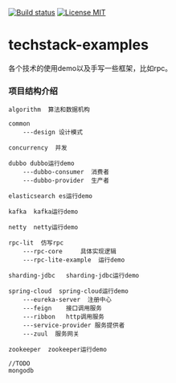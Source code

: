 [![Build status](https://travis-ci.org/iluwatar/java-design-patterns.svg?branch=master)](https://travis-ci.org/iluwatar/java-design-patterns)
[![License MIT](https://img.shields.io/badge/license-MIT-blue.svg)](https://raw.githubusercontent.com/iluwatar/java-design-patterns/master/LICENSE.md)
# techstack-examples
各个技术的使用demo以及手写一些框架，比如rpc。
### 项目结构介绍
``` 
algorithm  算法和数据机构

common 
    ---design 设计模式

concurrency  并发

dubbo dubbo运行demo
    ---dubbo-consumer  消费者
    ---dubbo-provider  生产者

elasticsearch es运行demo

kafka  kafka运行demo

netty  netty运行demo

rpc-lit  仿写rpc
    ---rpc-core     具体实现逻辑
    ---rpc-lite-example  运行demo

sharding-jdbc   sharding-jdbc运行demo

spring-cloud  spring-cloud运行demo
    ---eureka-server  注册中心
    ---feign    接口调用服务  
    ---ribbon   http调用服务
    ---service-provider 服务提供者
    ---zuul  服务网关

zookeeper  zookeeper运行demo

//TODO
mongodb  
```
